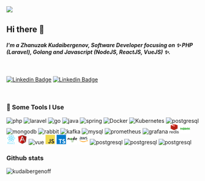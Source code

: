 <img src="https://github.com/halfrost/halfrost/blob/master/icons/header_.png" />
<h2>Hi there 👋</h2>

<h5>I'm a Zhanuzak Kudaibergenov, Software Developer focusing on ✨ PHP (Laravel), Golang and Javascript (NodeJS, ReactJS, VueJS) ✨. </h5>

<br />

<!-- [![Twitter Badge](https://img.shields.io/badge/-Twitter-blue?style=plastic&logo=Twitter&logoColor=white&link=https://twitter.com/kudaibergenoff)](https://twitter.com/kudaibergenoff) -->
[![Linkedin Badge](https://img.shields.io/badge/-Linkedin-blue?style=plastic&logo=Linkedin&logoColor=white&link=https://www.linkedin.com/in/kudaibergenoff)](https://www.linkedin.com/in/kudaibergenoff)
[![Linkedin Badge](https://img.shields.io/badge/-Telegram-blue?style=plastic&logo=telegram&logoColor=white&link=https://t.me/kudaibergenoff)](https://t.me/kudaibergenoff)

<br />

<h3>🚀 Some Tools I Use</h3>
<p align="left">
  <img src="https://cdn.svgporn.com/logos/php.svg" alt="php" width="25" height="25" />
  <img src="https://cdn.svgporn.com/logos/laravel.svg" alt="laravel" width="25" height="25" />
  <img src="https://cdn.svgporn.com/logos/go.svg" alt="go" width="25" height="25" />
  <img src="https://cdn.svgporn.com/logos/java.svg" alt="java" width="25" height="25" />
  <img src="https://cdn.svgporn.com/logos/spring-icon.svg" alt="spring" width="25" height="25" />
  <img src="https://cdn.svgporn.com/logos/docker-icon.svg" alt="Docker" width="25" height="25" />
  <img src="https://www.vectorlogo.zone/logos/kubernetes/kubernetes-icon.svg" alt="Kubernetes" width="25" height="25" />
  <img src="https://cdn.svgporn.com/logos/postgresql.svg" alt="postgresql" width="25" height="25" />
  <img src="https://cdn.svgporn.com/logos/mongodb.svg" alt="mongodb" width="25" height="25" />
  <img src="https://cdn.svgporn.com/logos/rabbitmq-icon.svg" alt="rabbit" width="25" height="25" />
  <img src="https://cdn.svgporn.com/logos/kafka-icon.svg" alt="kafka" width="25" height="25" />
  <img src="https://cdn.svgporn.com/logos/mysql.svg" alt="mysql" width="25" height="25" />
  <img src="https://cdn.svgporn.com/logos/prometheus.svg" alt="prometheus" width="25" height="25" />
  <img src="https://cdn.svgporn.com/logos/grafana.svg" alt="grafana" width="25" height="25" />
  <img src="https://raw.githubusercontent.com/devicons/devicon/master/icons/redis/redis-original-wordmark.svg" alt="redis" width="25" height="25" />
  <img src="https://raw.githubusercontent.com/devicons/devicon/master/icons/nginx/nginx-original.svg" alt="nginx" width="25" height="25" />
  <img src="https://raw.githubusercontent.com/devicons/devicon/master/icons/react/react-original-wordmark.svg" alt="react" width="25" height="25" />
  <img src="https://raw.githubusercontent.com/devicons/devicon/master/icons/angularjs/angularjs-original.svg" alt="angular-js" width="25" height="25" />
  <img src="https://cdn.svgporn.com/logos/vue.svg" alt="vue" width="25" height="25" />
  <img src="https://raw.githubusercontent.com/devicons/devicon/master/icons/javascript/javascript-original.svg" alt="javascript" width="25" height="25" />
  <img src="https://raw.githubusercontent.com/devicons/devicon/master/icons/typescript/typescript-original.svg" alt="typescript" width="25" height="25" />
  <img src="https://raw.githubusercontent.com/devicons/devicon/master/icons/nodejs/nodejs-original-wordmark.svg" alt="nodejs" width="25" height="25" />
  <img src="https://raw.githubusercontent.com/github/explore/80688e429a7d4ef2fca1e82350fe8e3517d3494d/topics/aws/aws.png" alt="aws" width="25" height="25" />
  <img src="https://cdn.svgporn.com/logos/graphql.svg" alt="postgresql" width="25" height="25" />
  <img src="https://cdn.svgporn.com/logos/apollostack.svg" alt="postgresql" width="25" height="25" />
  <img src="https://cdn.svgporn.com/logos/nestjs.svg" alt="postgresql" width="25" height="25" />
</p>

### Github stats

<img  src="https://github-readme-stats-git-masterrstaa-rickstaa.vercel.app/api?username=kudaibergenoff&show_icons=true&theme=tokyonight&icon_color=6392DF&hide=prs" alt="kudaibergenoff">

<!--
**kudaibergenoff/kudaibergenoff** is a ✨ _special_ ✨ repository because its `README.md` (this file) appears on your GitHub profile.

Here are some ideas to get you started:

- 🔭 I’m currently working on ...
- 🌱 I’m currently learning ...
- 👯 I’m looking to collaborate on ...
- 🤔 I’m looking for help with ...
- 💬 Ask me about ...
- 📫 How to reach me: ...
- 😄 Pronouns: ...
- ⚡ Fun fact: ...
-->
